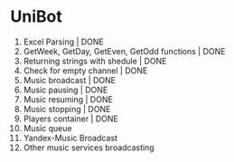 # UniBot

1. Excel Parsing                              | DONE
2. GetWeek, GetDay, GetEven, GetOdd functions | DONE
3. Returning strings with shedule             | DONE
4. Check for empty channel                    | DONE
5. Music broadcast                            | DONE
6. Music pausing                              | DONE
7. Music resuming                             | DONE
8. Music stopping                             | DONE
9. Players container                          | DONE
10. Music queue
11. Yandex-Music Broadcast
12. Other music services broadcasting